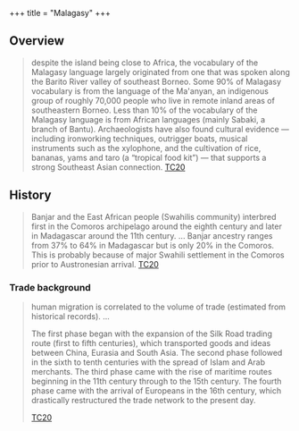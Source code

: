 +++
title = "Malagasy"
+++

## Overview
> despite the island being close to Africa, the vocabulary of the Malagasy language largely originated from one that was spoken along the Barito River valley of southeast Borneo. Some 90% of Malagasy vocabulary is from the language of the Ma'anyan, an indigenous group of roughly 70,000 people who live in remote inland areas of southeastern Borneo. Less than 10% of the vocabulary of the Malagasy language is from African languages (mainly Sabaki, a branch of Bantu).
> Archaeologists have also found cultural evidence — including ironworking techniques, outrigger boats, musical instruments such as the xylophone, and the cultivation of rice, bananas, yams and taro (a “tropical food kit”) — that supports a strong Southeast Asian connection. 
>  [TC20](https://theconversation.com/how-the-banjar-people-of-borneo-became-ancestors-of-the-malagasy-and-comorian-people-90476)

## History
> Banjar and the East African people (Swahilis community) interbred first in the Comoros archipelago around the eighth century and later in Madagascar around the 11th century. ... Banjar ancestry ranges from 37% to 64% in Madagascar but is only 20% in the Comoros. This is probably because of major Swahili settlement in the Comoros prior to Austronesian arrival.
>  [TC20](https://theconversation.com/how-the-banjar-people-of-borneo-became-ancestors-of-the-malagasy-and-comorian-people-90476)

### Trade background
> human migration is correlated to the volume of trade (estimated from historical records). ... 
> 
> The first phase began with the expansion of the Silk Road trading route (first to fifth centuries), which transported goods and ideas between China, Eurasia and South Asia. The second phase followed in the sixth to tenth centuries with the spread of Islam and Arab merchants. The third phase came with the rise of maritime routes beginning in the 11th century through to the 15th century. The fourth phase came with the arrival of Europeans in the 16th century, which drastically restructured the trade network to the present day. 
>
>  [TC20](https://theconversation.com/how-the-banjar-people-of-borneo-became-ancestors-of-the-malagasy-and-comorian-people-90476)
